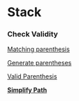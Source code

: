 # Stack

### Check Validity

[Matching parenthesis](Stack%2054ec03efa9c549d784ac72943fd0d5ef/Matching%20parenthesis%20dfa7fa2fbc3640a2bc7f925716d4db25.md)

[Generate parentheses](Stack%2054ec03efa9c549d784ac72943fd0d5ef/Generate%20parentheses%20b47e86f2e07b467296f4fae724bbe5f4.md)

[Valid Parenthesis](Stack%2054ec03efa9c549d784ac72943fd0d5ef/Valid%20Parenthesis%2090087af85ed64698aadab7e0babe1aa2.md)

[****Simplify Path****](Stack%2054ec03efa9c549d784ac72943fd0d5ef/Simplify%20Path%201643fc6a4af84468bfc64166bbb3dad7.md)